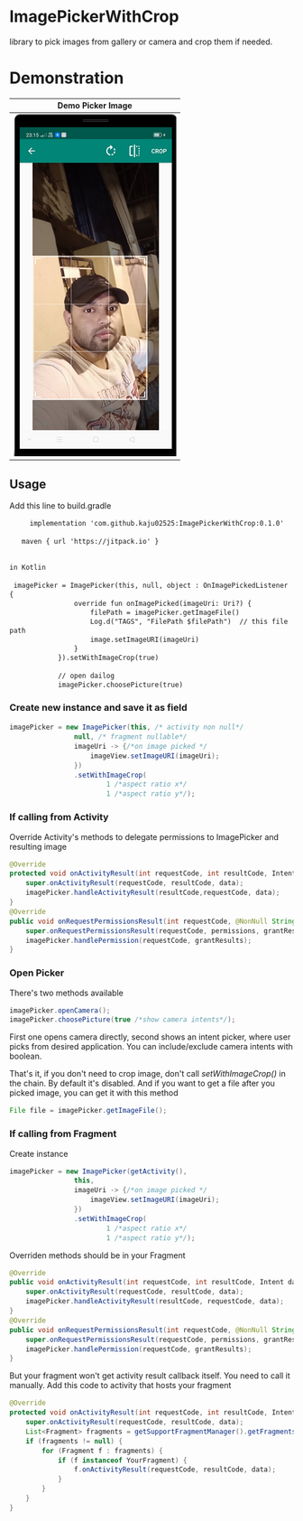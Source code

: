 # ImagePickerWithCrop
library to pick images from gallery or camera and crop them if needed.
# Demonstration
|Demo Picker Image|
|:---:|
|![](pic/pic.PNG)|



## Usage
Add this line to build.gradle
```
	 implementation 'com.github.kaju02525:ImagePickerWithCrop:0.1.0'
   
   maven { url 'https://jitpack.io' }
   
```

```
in Kotlin

 imagePicker = ImagePicker(this, null, object : OnImagePickedListener {
                override fun onImagePicked(imageUri: Uri?) {
                    filePath = imagePicker.getImageFile()
                    Log.d("TAGS", "FilePath $filePath")  // this file path 
                    image.setImageURI(imageUri)
                }
            }).setWithImageCrop(true)
            
            // open dailog
            imagePicker.choosePicture(true)

```

### Create new instance and save it as field
```java
imagePicker = new ImagePicker(this, /* activity non null*/
                null, /* fragment nullable*/
                imageUri -> {/*on image picked */
                    imageView.setImageURI(imageUri);
                })
                .setWithImageCrop(
                        1 /*aspect ratio x*/
                        1 /*aspect ratio y*/);
```

### If calling from Activity
Override Activity's methods to delegate permissions to ImagePicker and resulting image
```java
@Override
protected void onActivityResult(int requestCode, int resultCode, Intent data) {
    super.onActivityResult(requestCode, resultCode, data);
    imagePicker.handleActivityResult(resultCode,requestCode, data);
}
@Override
public void onRequestPermissionsResult(int requestCode, @NonNull String[] permissions, @NonNull int[] grantResults) {
    super.onRequestPermissionsResult(requestCode, permissions, grantResults);
    imagePicker.handlePermission(requestCode, grantResults);
}
```
### Open Picker
There's two methods available
```java
imagePicker.openCamera();
imagePicker.choosePicture(true /*show camera intents*/);
```
First one opens camera directly, second shows an intent picker, where user picks from desired application. You can include/exclude camera intents with boolean.

That's it, if you don't need to crop image, don't call *setWithImageCrop()*  in the chain. By default it's disabled. And if you want to get a file after you picked image, you can get it with this method
```java
File file = imagePicker.getImageFile();
```
### If calling from Fragment 
Create instance 
```java
imagePicker = new ImagePicker(getActivity(),
                this,
                imageUri -> {/*on image picked */
                    imageView.setImageURI(imageUri);
                })
                .setWithImageCrop(
                        1 /*aspect ratio x*/
                        1 /*aspect ratio y*/);
```

Overriden methods should be in your Fragment

```java
@Override
public void onActivityResult(int requestCode, int resultCode, Intent data) {
    super.onActivityResult(requestCode, resultCode, data);
    imagePicker.handleActivityResult(resultCode, requestCode, data);
}
@Override
public void onRequestPermissionsResult(int requestCode, @NonNull String[] permissions, @NonNull int[] grantResults) {
    super.onRequestPermissionsResult(requestCode, permissions, grantResults);
    imagePicker.handlePermission(requestCode, grantResults);
}
```
But your fragment won't get activity result callback itself. You need to call it manually. Add this code to activity that hosts your fragment

```java
@Override
protected void onActivityResult(int requestCode, int resultCode, Intent data) {
    super.onActivityResult(requestCode, resultCode, data);
    List<Fragment> fragments = getSupportFragmentManager().getFragments();
    if (fragments != null) {
        for (Fragment f : fragments) {
            if (f instanceof YourFragment) {
                f.onActivityResult(requestCode, resultCode, data);
            }
        }
    }
}
```
